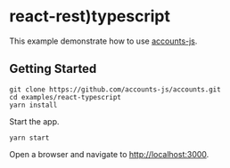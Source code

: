 # react-rest)typescript

This example demonstrate how to use [accounts-js](https://github.com/accounts-js/accounts).

## Getting Started

```
git clone https://github.com/accounts-js/accounts.git
cd examples/react-typescript
yarn install
```

Start the app.

```
yarn start
```

Open a browser and navigate to [http://localhost:3000](http://localhost:3000).
